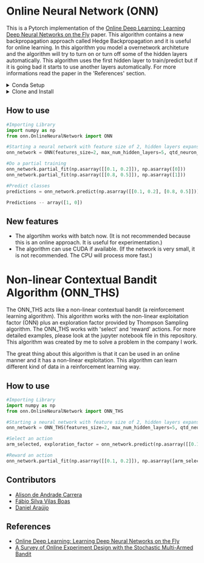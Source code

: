 # Online Neural Network (ONN)

This is a Pytorch implementation of the [Online Deep Learning: Learning Deep Neural Networks on the Fly](https://arxiv.org/abs/1711.03705) paper. This algorithm contains a new backpropagation approach called Hedge Backpropagation and it is useful for online learning. In this algorithm you model a overnetwork architeture and the algorithm will try to turn on or turn off some of the hidden layers automatically. This algorithm uses the first hidden layer to train/predict but if it is going bad it starts to use another layers automatically. For more informations read the paper in the 'References' section.

<details><summary>Conda Setup</summary>

```bash
$ conda create -n hbp python=3.9 -y
$ conda activate hbp
```

</details>


<details><summary>Clone and Install</summary>

```bash
$ git clone https://github.com/wish44165/onn.git
$ cd onn/
$ pip install -r requirements.txt
$ pip install onn
$ pip install -U imbalanced-learn

# https://github.com/szagoruyko/pytorchviz
$ brew install graphviz
$ pip install torchviz
```

</details>


## How to use
```python
#Importing Library
import numpy as np
from onn.OnlineNeuralNetwork import ONN

#Starting a neural network with feature size of 2, hidden layers expansible until 5, number of neuron per hidden layer = 10 #and two classes.
onn_network = ONN(features_size=2, max_num_hidden_layers=5, qtd_neuron_per_hidden_layer=10, n_classes=2)

#Do a partial training
onn_network.partial_fit(np.asarray([[0.1, 0.2]]), np.asarray([0]))
onn_network.partial_fit(np.asarray([[0.8, 0.5]]), np.asarray([1]))

#Predict classes
predictions = onn_network.predict(np.asarray([[0.1, 0.2], [0.8, 0.5]]))

Predictions -- array([1, 0])

```

## New features

- The algortihm works with batch now. (It is not recommended because this is an online approach. It is useful for experimentation.)
- The algorithm can use CUDA if available. (If the network is very small, it is not recommended. The CPU will process more fast.)

# Non-linear Contextual Bandit Algorithm (ONN_THS)

The ONN_THS acts like a non-linear contextual bandit (a reinforcement learning algorithm). This algorithm works with the non-linear exploitation factor (ONN) plus an exploration factor provided by Thompson Sampling algorithm. The ONN_THS works with 'select' and 'reward' actions. For more detailed examples, please look at the jupyter notebook file in this repository. This algorithm was created by me to solve a problem in the company I work.

The great thing about this algorithm is that it can be used in an online manner and it has a non-linear exploitation. This algorithm can learn different kind of data in a reinforcement learning way.

## How to use
```python
#Importing Library
import numpy as np
from onn.OnlineNeuralNetwork import ONN_THS

#Starting a neural network with feature size of 2, hidden layers expansible until 5, number of neuron per hidden layer = 10 #and two classes.
onn_network = ONN_THS(features_size=2, max_num_hidden_layers=5, qtd_neuron_per_hidden_layer=10, n_classes=2)

#Select an action
arm_selected, exploration_factor = onn_network.predict(np.asarray([[0.1, 0.2]]))

#Reward an action
onn_network.partial_fit(np.asarray([[0.1, 0.2]]), np.asarray([arm_selected]), exploration_factor)

```

## Contributors
- [Alison de Andrade Carrera](https://github.com/alison-carrera)
- [Fábio Silva Vilas Boas](https://github.com/fabiosvb)
- [Daniel Araújo](https://github.com/danielcoaraujo)

## References
- [Online Deep Learning: Learning Deep Neural Networks on the Fly](https://arxiv.org/abs/1711.03705)
- [A Survey of Online Experiment Design with the Stochastic Multi-Armed Bandit](https://arxiv.org/pdf/1510.00757.pdf)
